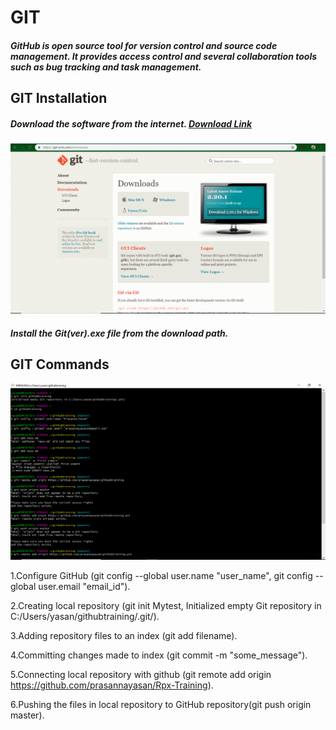 # GIT
##### GitHub is open source tool for version control and source code management. It provides access control and several collaboration tools such as bug tracking and task management.

## GIT Installation
##### Download the software from the internet. [Download Link](https://git-scm.com/downloads)
 ![Download](https://github.com/prasannayasan/Rpx-Training/blob/master/download.png)
 
##### Install the Git(ver).exe file from the download path.

## GIT Commands
![GIT Tool](https://github.com/prasannayasan/Rpx-Training/blob/master/git%20tool.png)

1.Configure GitHub (git config --global user.name "user_name", git config --global user.email "email_id").

2.Creating local repository (git init Mytest, Initialized empty Git repository in C:/Users/yasan/githubtraining/.git/).

3.Adding repository files to an index (git add filename).

4.Committing changes made to index (git commit -m "some_message").

5.Connecting local repository with github (git remote add origin https://github.com/prasannayasan/Rpx-Training).

6.Pushing the files in local repository to GitHub repository(git push origin master).